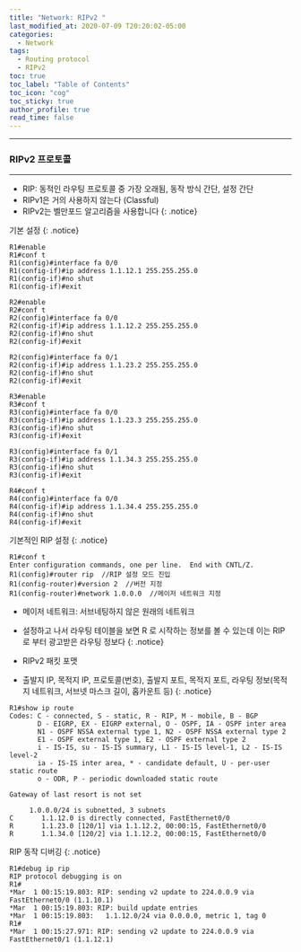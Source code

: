 ```yaml
---
title: "Network: RIPv2 "
last_modified_at: 2020-07-09 T20:20:02-05:00
categories:
  - Network
tags:
  - Routing protocol
  - RIPv2
toc: true 
toc_label: "Table of Contents"
toc_icon: "cog"
toc_sticky: true 
author_profile: true 
read_time: false 
---
```


---
### RIPv2 프로토콜
---

* RIP: 동적인 라우팅 프로토콜 중 가장 오래됨, 동작 방식 간단, 설정 간단
* RIPv1은 거의 사용하지 않는다 (Classful)
* RIPv2는 벨만포드 알고리즘을 사용합니다
{: .notice}

기본 설정
{: .notice}
```
R1#enable
R1#conf t
R1(config)#interface fa 0/0
R1(config-if)#ip address 1.1.12.1 255.255.255.0
R1(config-if)#no shut
R1(config-if)#exit
```

```
R2#enable
R2#conf t
R2(config)#interface fa 0/0
R2(config-if)#ip address 1.1.12.2 255.255.255.0
R2(config-if)#no shut
R2(config-if)#exit

R2(config)#interface fa 0/1
R2(config-if)#ip address 1.1.23.2 255.255.255.0
R2(config-if)#no shut
R2(config-if)#exit
```

```
R3#enable
R3#conf t
R3(config)#interface fa 0/0
R3(config-if)#ip address 1.1.23.3 255.255.255.0
R3(config-if)#no shut
R3(config-if)#exit

R3(config)#interface fa 0/1
R3(config-if)#ip address 1.1.34.3 255.255.255.0
R3(config-if)#no shut
R3(config-if)#exit

```

```
R4#conf t
R4(config)#interface fa 0/0
R4(config-if)#ip address 1.1.34.4 255.255.255.0
R4(config-if)#no shut
R4(config-if)#exit
```

기본적인 RIP 설정
{: .notice}

```
R1#conf t
Enter configuration commands, one per line.  End with CNTL/Z.
R1(config)#router rip  //RIP 설정 모드 진입
R1(config-router)#version 2  //버전 지정
R1(config-router)#network 1.0.0.0  //메이저 네트워크 지정
```

* 메이저 네트워크: 서브네팅하지 않은 원래의 네트워크
* 설정하고 나서 라우팅 테이블을 보면 R 로 시작하는 정보를 볼 수 있는데 이는 RIP로 부터 광고받은 라우팅 정보다
{: .notice}

* RIPv2 패킷 포맷
* 출발지 IP, 목적지 IP, 프로토콜(번호), 출발지 포트, 목적지 포트, 라우팅 정보(목적지 네트워크, 서브넷 마스크 길이, 홉카운트 등)
{: .notice}

```
R1#show ip route
Codes: C - connected, S - static, R - RIP, M - mobile, B - BGP
       D - EIGRP, EX - EIGRP external, O - OSPF, IA - OSPF inter area
       N1 - OSPF NSSA external type 1, N2 - OSPF NSSA external type 2
       E1 - OSPF external type 1, E2 - OSPF external type 2
       i - IS-IS, su - IS-IS summary, L1 - IS-IS level-1, L2 - IS-IS level-2
       ia - IS-IS inter area, * - candidate default, U - per-user static route
       o - ODR, P - periodic downloaded static route

Gateway of last resort is not set

     1.0.0.0/24 is subnetted, 3 subnets
C       1.1.12.0 is directly connected, FastEthernet0/0
R       1.1.23.0 [120/1] via 1.1.12.2, 00:00:15, FastEthernet0/0
R       1.1.34.0 [120/2] via 1.1.12.2, 00:00:15, FastEthernet0/0
```

RIP 동작 디버깅
{: .notice}
```
R1#debug ip rip
RIP protocol debugging is on
R1#
*Mar  1 00:15:19.803: RIP: sending v2 update to 224.0.0.9 via FastEthernet0/0 (1.1.10.1)
*Mar  1 00:15:19.803: RIP: build update entries
*Mar  1 00:15:19.803:   1.1.12.0/24 via 0.0.0.0, metric 1, tag 0
R1#
*Mar  1 00:15:27.971: RIP: sending v2 update to 224.0.0.9 via FastEthernet0/1 (1.1.12.1)
```